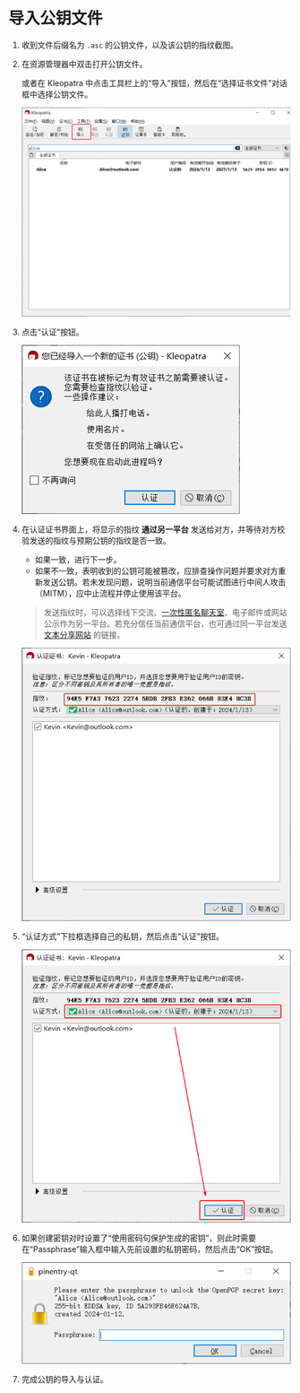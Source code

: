# 导入公钥文件

1. 收到文件后缀名为 `.asc` 的公钥文件，以及该公钥的指纹截图。

2. 在资源管理器中双击打开公钥文件。

    或者在 Kleopatra 中点击工具栏上的“导入”按钮，然后在“选择证书文件”对话框中选择公钥文件。

    ![导入公钥按钮](importing-public-key/importing-public-key-file-button.png)

3. 点击“认证”按钮。

    ![开始认证公钥](importing-public-key/starting-certifying.png)

4. 在认证证书界面上，将显示的指纹 **通过另一平台** 发送给对方，并等待对方校验发送的指纹与预期公钥的指纹是否一致。

    - 如果一致，进行下一步。
    - 如果不一致，表明收到的公钥可能被篡改，应排查操作问题并要求对方重新发送公钥。若未发现问题，说明当前通信平台可能试图进行中间人攻击（MITM），应中止流程并停止使用该平台。

    > 发送指纹时，可以选择线下交流、[一次性匿名聊天室](../communication-platform.md)、电子邮件或网站公示作为另一平台。若充分信任当前通信平台，也可通过同一平台发送 [文本分享网站](../pastebin.md) 的链接。

    ![检查指纹](importing-public-key/checking-fingerprint.png)

5. “认证方式”下拉框选择自己的私钥，然后点击“认证”按钮。

    ![认证公钥](importing-public-key/certifying.png)

6. 如果创建密钥对时设置了“使用密码句保护生成的密钥”，则此时需要在“Passphrase”输入框中输入先前设置的私钥密码，然后点击“OK”按钮。

    ![输入私钥密码](shared/entering-private-key-passphrase.png)

7. 完成公钥的导入与认证。